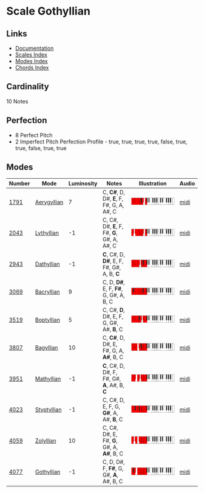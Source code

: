 # Scale Gothyllian

## Links

- [Documentation](README.md)
- [Scales Index](Scales.md)
- [Modes Index](Modes.md)
- [Chords Index](Chords.md)

## Cardinality

10 Notes

## Perfection

- 8 Perfect Pitch
- 2 Imperfect Pitch
Perfection Profile - true, true, true, true, false, true, true, false, true, true

## Modes

| Number | Mode | Luminosity | Notes | Illustration | Audio |
|--------|------|------------|-------|--------------|-------|
| [1791](https://ianring.com/musictheory/scales/1791) | [Aerygyllian](ModeAerygyllian.md) | 7 | C, **C#**, D, D#, **E**, F, F#, G, A, A#, C | ![CNaturalAerygyllian](ModeCNaturalAerygyllian.png) | [midi](https://github.com/edipermadi/music/blob/main/docs/ModeCNaturalAerygyllian.mid?raw=true) | 
| [2043](https://ianring.com/musictheory/scales/2043) | [Lythyllian](ModeLythyllian.md) | -1 | C, C#, D#, **E**, F, F#, **G**, G#, A, A#, C | ![CNaturalLythyllian](ModeCNaturalLythyllian.png) | [midi](https://github.com/edipermadi/music/blob/main/docs/ModeCNaturalLythyllian.mid?raw=true) | 
| [2943](https://ianring.com/musictheory/scales/2943) | [Dathyllian](ModeDathyllian.md) | -1 | **C**, C#, D, **D#**, E, F, F#, G#, A, B, **C** | ![CNaturalDathyllian](ModeCNaturalDathyllian.png) | [midi](https://github.com/edipermadi/music/blob/main/docs/ModeCNaturalDathyllian.mid?raw=true) | 
| [3069](https://ianring.com/musictheory/scales/3069) | [Bacryllian](ModeBacryllian.md) | 9 | C, D, **D#**, E, F, **F#**, G, G#, A, B, C | ![CNaturalBacryllian](ModeCNaturalBacryllian.png) | [midi](https://github.com/edipermadi/music/blob/main/docs/ModeCNaturalBacryllian.mid?raw=true) | 
| [3519](https://ianring.com/musictheory/scales/3519) | [Boptyllian](ModeBoptyllian.md) | 5 | C, C#, **D**, D#, E, F, G, G#, A#, **B**, C | ![CNaturalBoptyllian](ModeCNaturalBoptyllian.png) | [midi](https://github.com/edipermadi/music/blob/main/docs/ModeCNaturalBoptyllian.mid?raw=true) | 
| [3807](https://ianring.com/musictheory/scales/3807) | [Bagyllian](ModeBagyllian.md) | 10 | C, **C#**, D, D#, E, F#, G, A, **A#**, B, C | ![CNaturalBagyllian](ModeCNaturalBagyllian.png) | [midi](https://github.com/edipermadi/music/blob/main/docs/ModeCNaturalBagyllian.mid?raw=true) | 
| [3951](https://ianring.com/musictheory/scales/3951) | [Mathyllian](ModeMathyllian.md) | -1 | **C**, C#, D, D#, F, F#, G#, **A**, A#, B, **C** | ![CNaturalMathyllian](ModeCNaturalMathyllian.png) | [midi](https://github.com/edipermadi/music/blob/main/docs/ModeCNaturalMathyllian.mid?raw=true) | 
| [4023](https://ianring.com/musictheory/scales/4023) | [Styptyllian](ModeStyptyllian.md) | -1 | C, C#, D, E, F, G, **G#**, A, A#, **B**, C | ![CNaturalStyptyllian](ModeCNaturalStyptyllian.png) | [midi](https://github.com/edipermadi/music/blob/main/docs/ModeCNaturalStyptyllian.mid?raw=true) | 
| [4059](https://ianring.com/musictheory/scales/4059) | [Zolyllian](ModeZolyllian.md) | 10 | C, C#, D#, E, F#, **G**, G#, A, **A#**, B, C | ![CNaturalZolyllian](ModeCNaturalZolyllian.png) | [midi](https://github.com/edipermadi/music/blob/main/docs/ModeCNaturalZolyllian.mid?raw=true) | 
| [4077](https://ianring.com/musictheory/scales/4077) | [Gothyllian](ModeGothyllian.md) | -1 | C, D, D#, F, **F#**, G, G#, **A**, A#, B, C | ![CNaturalGothyllian](ModeCNaturalGothyllian.png) | [midi](https://github.com/edipermadi/music/blob/main/docs/ModeCNaturalGothyllian.mid?raw=true) | 
